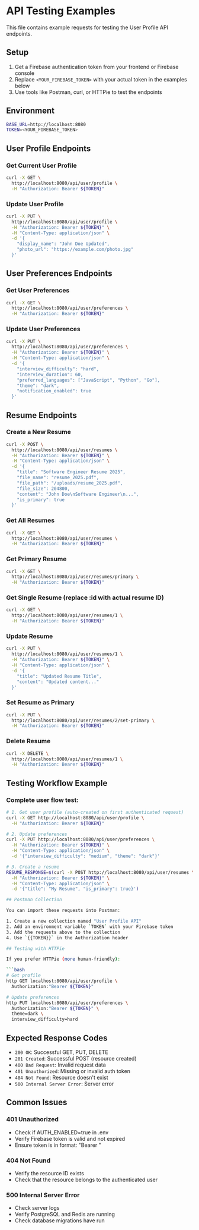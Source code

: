 # API Testing Examples

This file contains example requests for testing the User Profile API endpoints.

## Setup

1. Get a Firebase authentication token from your frontend or Firebase console
2. Replace `<YOUR_FIREBASE_TOKEN>` with your actual token in the examples below
3. Use tools like Postman, curl, or HTTPie to test the endpoints

## Environment

```bash
BASE_URL=http://localhost:8080
TOKEN=<YOUR_FIREBASE_TOKEN>
```

## User Profile Endpoints

### Get Current User Profile
```bash
curl -X GET \
  http://localhost:8080/api/user/profile \
  -H "Authorization: Bearer ${TOKEN}"
```

### Update User Profile
```bash
curl -X PUT \
  http://localhost:8080/api/user/profile \
  -H "Authorization: Bearer ${TOKEN}" \
  -H "Content-Type: application/json" \
  -d '{
    "display_name": "John Doe Updated",
    "photo_url": "https://example.com/photo.jpg"
  }'
```

## User Preferences Endpoints

### Get User Preferences
```bash
curl -X GET \
  http://localhost:8080/api/user/preferences \
  -H "Authorization: Bearer ${TOKEN}"
```

### Update User Preferences
```bash
curl -X PUT \
  http://localhost:8080/api/user/preferences \
  -H "Authorization: Bearer ${TOKEN}" \
  -H "Content-Type: application/json" \
  -d '{
    "interview_difficulty": "hard",
    "interview_duration": 60,
    "preferred_languages": ["JavaScript", "Python", "Go"],
    "theme": "dark",
    "notification_enabled": true
  }'
```
## Resume Endpoints

### Create a New Resume
```bash
curl -X POST \
  http://localhost:8080/api/user/resumes \
  -H "Authorization: Bearer ${TOKEN}" \
  -H "Content-Type: application/json" \
  -d '{
    "title": "Software Engineer Resume 2025",
    "file_name": "resume_2025.pdf",
    "file_path": "/uploads/resume_2025.pdf",
    "file_size": 204800,
    "content": "John Doe\nSoftware Engineer\n...",
    "is_primary": true
  }'
```

### Get All Resumes
```bash
curl -X GET \
  http://localhost:8080/api/user/resumes \
  -H "Authorization: Bearer ${TOKEN}"
```

### Get Primary Resume
```bash
curl -X GET \
  http://localhost:8080/api/user/resumes/primary \
  -H "Authorization: Bearer ${TOKEN}"
```

### Get Single Resume (replace :id with actual resume ID)
```bash
curl -X GET \
  http://localhost:8080/api/user/resumes/1 \
  -H "Authorization: Bearer ${TOKEN}"
```

### Update Resume
```bash
curl -X PUT \
  http://localhost:8080/api/user/resumes/1 \
  -H "Authorization: Bearer ${TOKEN}" \
  -H "Content-Type: application/json" \
  -d '{
    "title": "Updated Resume Title",
    "content": "Updated content..."
  }'
```

### Set Resume as Primary
```bash
curl -X PUT \
  http://localhost:8080/api/user/resumes/2/set-primary \
  -H "Authorization: Bearer ${TOKEN}"
```

### Delete Resume
```bash
curl -X DELETE \
  http://localhost:8080/api/user/resumes/1 \
  -H "Authorization: Bearer ${TOKEN}"
```

## Testing Workflow Example

### Complete user flow test:

```bash
# 1. Get user profile (auto-created on first authenticated request)
curl -X GET http://localhost:8080/api/user/profile \
  -H "Authorization: Bearer ${TOKEN}"

# 2. Update preferences
curl -X PUT http://localhost:8080/api/user/preferences \
  -H "Authorization: Bearer ${TOKEN}" \
  -H "Content-Type: application/json" \
  -d '{"interview_difficulty": "medium", "theme": "dark"}'

# 3. Create a resume
RESUME_RESPONSE=$(curl -X POST http://localhost:8080/api/user/resumes \
  -H "Authorization: Bearer ${TOKEN}" \
  -H "Content-Type: application/json" \
  -d '{"title": "My Resume", "is_primary": true}')

## Postman Collection

You can import these requests into Postman:

1. Create a new collection named "User Profile API"
2. Add an environment variable `TOKEN` with your Firebase token
3. Add the requests above to the collection
4. Use `{{TOKEN}}` in the Authorization header

## Testing with HTTPie

If you prefer HTTPie (more human-friendly):

```bash
# Get profile
http GET localhost:8080/api/user/profile \
  Authorization:"Bearer ${TOKEN}"

# Update preferences
http PUT localhost:8080/api/user/preferences \
  Authorization:"Bearer ${TOKEN}" \
  theme=dark \
  interview_difficulty=hard
```

## Expected Response Codes

- `200 OK`: Successful GET, PUT, DELETE
- `201 Created`: Successful POST (resource created)
- `400 Bad Request`: Invalid request data
- `401 Unauthorized`: Missing or invalid auth token
- `404 Not Found`: Resource doesn't exist
- `500 Internal Server Error`: Server error

## Common Issues

### 401 Unauthorized
- Check if AUTH_ENABLED=true in .env
- Verify Firebase token is valid and not expired
- Ensure token is in format: "Bearer <token>"

### 404 Not Found
- Verify the resource ID exists
- Check that the resource belongs to the authenticated user

### 500 Internal Server Error
- Check server logs
- Verify PostgreSQL and Redis are running
- Check database migrations have run
